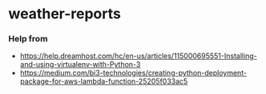 # weather-reports

### Help from

- https://help.dreamhost.com/hc/en-us/articles/115000695551-Installing-and-using-virtualenv-with-Python-3
- https://medium.com/bi3-technologies/creating-python-deployment-package-for-aws-lambda-function-25205f033ac5
